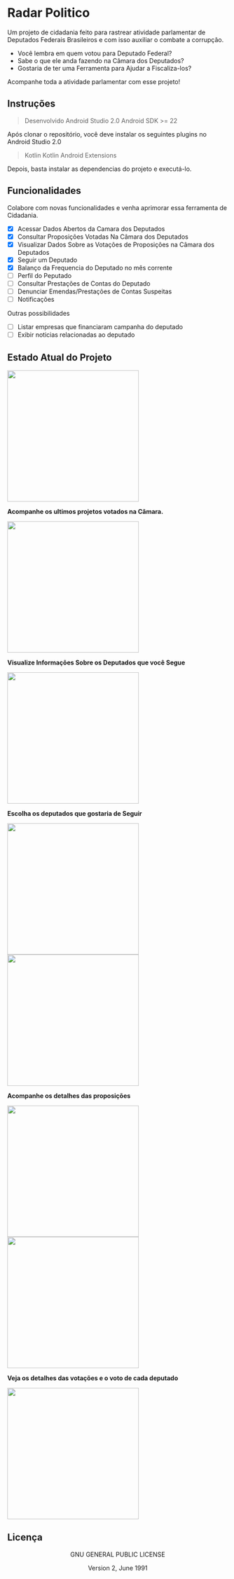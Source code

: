 # Radar Politico
Um projeto de cidadania feito para rastrear atividade parlamentar de Deputados Federais Brasileiros e com isso auxiliar o combate a corrupção.

- Você lembra em quem votou para Deputado Federal? 
- Sabe o que ele anda fazendo na Câmara dos Deputados? 
- Gostaria de ter uma Ferramenta para Ajudar a Fiscaliza-los?

Acompanhe toda a atividade parlamentar com esse projeto!

## Instruções
> Desenvolvido Android Studio 2.0
> Android SDK >= 22

Após clonar o repositório, você deve instalar os seguintes plugins no Android Studio 2.0
> Kotlin
> Kotlin Android Extensions


Depois, basta instalar as dependencias do projeto e executá-lo.

## Funcionalidades
Colabore com novas funcionalidades e venha aprimorar essa ferramenta de Cidadania.

- [x] Acessar Dados Abertos da Camara dos Deputados
- [x] Consultar Proposições Votadas Na Câmara dos Deputados
- [x] Visualizar Dados Sobre as Votações de Proposições na Câmara dos Deputados
- [x] Seguir um Deputado
- [x] Balanço da Frequencia do Deputado no mês corrente
- [ ] Perfil do Peputado
- [ ] Consultar Prestações de Contas do Deputado
- [ ] Denunciar Emendas/Prestações de Contas Suspeitas
- [ ] Notificações

Outras possibilidades
- [ ] Listar empresas que financiaram campanha do deputado
- [ ] Exibir noticias relacionadas ao deputado

## Estado Atual do Projeto
<p align="left">
  <img src="https://cloud.githubusercontent.com/assets/6030656/14916757/d0d27c3a-0df1-11e6-9f27-b8e94d1bab06.png" width="300"/>
</p>


**Acompanhe os ultimos projetos votados na Câmara.**
<p align="left">
  <img src="https://cloud.githubusercontent.com/assets/6030656/14916758/d0d5f324-0df1-11e6-8f13-dcbaec9a7399.png" width="300"/>
</p>

**Visualize Informações Sobre os Deputados que você Segue**
<p align="left">
  <img src="https://cloud.githubusercontent.com/assets/6030656/14916752/d0c0983a-0df1-11e6-8e96-c98f99b9de91.png" width="300"/>
</p>

**Escolha os deputados que gostaria de Seguir**
<p align="left">
  <img src="https://cloud.githubusercontent.com/assets/6030656/14916753/d0c1cb7e-0df1-11e6-8b1a-76275263cc60.png" width="300"/>
  <img src="https://cloud.githubusercontent.com/assets/6030656/14916754/d0c29d2e-0df1-11e6-8b46-fc473a089282.png" width="300"/>
</p>

**Acompanhe os  detalhes das proposições**
<p align="left">
  <img src="https://cloud.githubusercontent.com/assets/6030656/14916756/d0c5de08-0df1-11e6-8e10-e6268ced4e21.png" width="300"/>
  <img src="https://cloud.githubusercontent.com/assets/6030656/14916755/d0c38e96-0df1-11e6-9a5e-9e4106608dac.png" width="300"/>
</p>


**Veja os detalhes das votações e o voto de cada deputado**
<p align="left">
  <img src="https://cloud.githubusercontent.com/assets/6030656/14916751/d0bfee9e-0df1-11e6-9ad6-bb7fd15e9b31.png" width="300"/>
</p>


## Licença 

<div align="center">
    <p> GNU GENERAL PUBLIC LICENSE </p>
    <p> Version 2, June 1991 </p>
</div>




